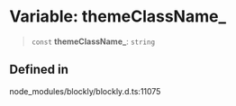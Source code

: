 # Variable: themeClassName\_

> `const` **themeClassName\_**: `string`

## Defined in

node_modules/blockly/blockly.d.ts:11075
